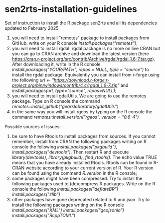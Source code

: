 # sen2rts-installation-guidelines
Set of instruction to install the R package sen2rts and all its dependencies updated to February 2025
1) you will need to install "remotes" package to install packages from GitHub: write on your R console *install.packages("remotes")*;
2) you will need to install rgdal. rgdal package is no more on live CRAN but you can go to CRAN archive and download the latest version (here https://cran.r-project.org/src/contrib/Archive/rgdal/rgdal_1.6-7.tar.gz). After downloading it, write in the R console *install.packages("YOUR/PATH", repos = NULL, type = "source")* to install the rgdal package. Equivalently you can install from r-forge using the following *url <- "https://download.r-forge.r-project.org/bin/windows/contrib/4.4/rgdal_1.6-7.zip"* and *install.packages(url, type="source", repos=NULL)*;
3) you will need to install gdalUtils. We are going to use the remotes package. Type on R console the command *remotes::install_github("gearslaboratory/gdalUtils")*
4) in the same way you will install rgeos by typing on the R console the command *remotes::install_version("rgeos", version = "0.6-4")*

Possible sources of issues:
1) be sure to have Rtools to install packages from sources. If you cannot remember, install from CRAN the following packages writing on R console the following *install.packages("pkgbuild")*, *install.packages("devtools")*. Then restart R and execute *library(devtools)*, *library(pkgbuild)*, *find_rtools()*. The echo value TRUE means that you have already installed Rtools. Rtools can be found in R-CRAN website according to your current version of R. Your R version can be found using the command *R.version* in the R console;
2) some packages might have been compressed. Try to install the following packages used to (de)compress R packages. Write on the R console the following *install.packages("deflateBR")* *install.packages("zlib")*
3) other packages have gone deprecated related to R and json. Try to install the following packages writing on the R console *install.packages("XML")* *install.packages("geojsonio")* *install.packages("RcppTOML")*

